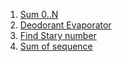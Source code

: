 1. [Sum 0..N](https://www.codewars.com/kata/56e9e4f516bcaa8d4f001763)
2. [Deodorant Evaporator](https://www.codewars.com/kata/5506b230a11c0aeab3000c1f)
3. [Find Stary number](https://www.codewars.com/kata/57f609022f4d534f05000024)
4. [Sum of sequence](https://www.codewars.com/kata/586f6741c66d18c22800010a)